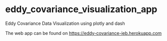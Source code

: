 # eddy_covariance_visualization_app
Eddy Covariance Data Visualization using plotly and dash

The web app can be found on https://eddy-covariance-ieb.herokuapp.com

